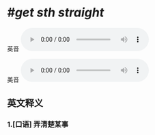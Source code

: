 # ***\#get sth straight*** 
英音
<audio src="./media/get sth straight1_AAC.aac" controls="controls"></audio>

美音
<audio src="./media/get sth straight2_AAC.aac" controls="controls"></audio>



  

英文释义
---
### 1.**[口语] 弄清楚某事**  


